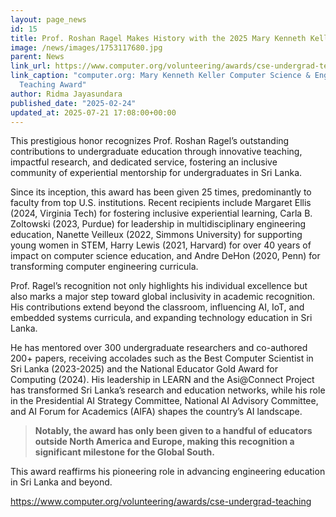 ```yaml
---
layout: page_news
id: 15
title: Prof. Roshan Ragel Makes History with the 2025 Mary Kenneth Keller Award
image: /news/images/1753117680.jpg
parent: News
link_url: https://www.computer.org/volunteering/awards/cse-undergrad-teaching
link_caption: "computer.org: Mary Kenneth Keller Computer Science & Engineering Undergraduate
  Teaching Award"
author: Ridma Jayasundara
published_date: "2025-02-24"
updated_at: 2025-07-21 17:08:00+00:00
---
```


<!-- Automated Update by GitHub Actions -->

<p>This prestigious honor recognizes Prof. Roshan Ragel’s outstanding contributions to undergraduate education through innovative teaching, impactful research, and dedicated service, fostering an inclusive community of experiential mentorship for undergraduates in Sri Lanka.</p><p>Since its inception, this award has been given 25 times, predominantly to faculty from top U.S. institutions. Recent recipients include Margaret Ellis (2024, Virginia Tech) for fostering inclusive experiential learning, Carla B. Zoltowski (2023, Purdue) for leadership in multidisciplinary engineering education, Nanette Veilleux (2022, Simmons University) for supporting young women in STEM, Harry Lewis (2021, Harvard) for over 40 years of impact on computer science education, and Andre DeHon (2020, Penn) for transforming computer engineering curricula.</p><p>Prof. Ragel’s recognition not only highlights his individual excellence but also marks a major step toward global inclusivity in academic recognition. His contributions extend beyond the classroom, influencing AI, IoT, and embedded systems curricula, and expanding technology education in Sri Lanka.</p><p>He has mentored over 300 undergraduate researchers and co-authored 200+ papers, receiving accolades such as the Best Computer Scientist in Sri Lanka (2023-2025) and the National Educator Gold Award for Computing (2024). His leadership in LEARN and the Asi@Connect Project has transformed Sri Lanka’s research and education networks, while his role in the Presidential AI Strategy Committee, National AI Advisory Committee, and AI Forum for Academics (AIFA) shapes the country’s AI landscape.</p><blockquote><p><strong>Notably, the award has only been given to a handful of educators outside North America and Europe, making this recognition a significant milestone for the Global South.</strong></p></blockquote><p>This award reaffirms his pioneering role in advancing engineering education in Sri Lanka and beyond.&nbsp;</p><p><a href="https://www.computer.org/volunteering/awards/cse-undergrad-teaching">https://www.computer.org/volunteering/awards/cse-undergrad-teaching</a>&nbsp;</p>
